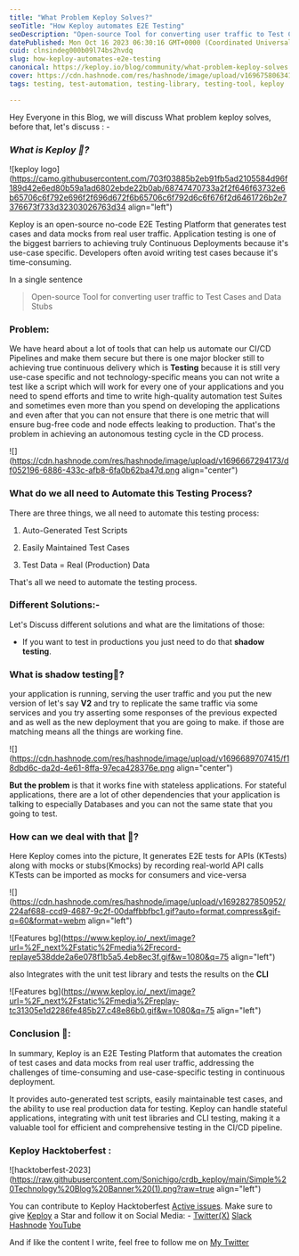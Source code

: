 ```yaml
---
title: "What Problem Keploy Solves?"
seoTitle: "How Keploy automates E2E Testing"
seoDescription: "Open-source Tool for converting user traffic to Test Cases and Data Stubs."
datePublished: Mon Oct 16 2023 06:30:16 GMT+0000 (Coordinated Universal Time)
cuid: clnsindeg000b09l74bs2hvdq
slug: how-keploy-automates-e2e-testing
canonical: https://keploy.io/blog/community/what-problem-keploy-solves
cover: https://cdn.hashnode.com/res/hashnode/image/upload/v1696758063415/33166570-daf7-4c3d-bc97-4ba1555a01ee.png
tags: testing, test-automation, testing-library, testing-tool, keploy

---
```


Hey Everyone in this Blog, we will discuss What problem keploy solves, before that, let's discuss : -

### *What is Keploy 🤔?*

![keploy logo](https://camo.githubusercontent.com/703f03885b2eb91fb5ad2105584d96f189d42e6ed80b59a1ad6802ebde22b0ab/68747470733a2f2f646f63732e6b65706c6f792e696f2f696d672f6b65706c6f792d6c6f676f2d6461726b2e7376673f733d32303026763d34 align="left")

Keploy is an open-source no-code E2E Testing Platform that generates test cases and data mocks from real user traffic. Application testing is one of the biggest barriers to achieving truly Continuous Deployments because it's use-case specific. Developers often avoid writing test cases because it's time-consuming.

In a single sentence

> Open-source Tool for converting user traffic to Test Cases and Data Stubs

### Problem:

We have heard about a lot of tools that can help us automate our CI/CD Pipelines and make them secure but there is one major blocker still to achieving true continuous delivery which is **Testing** because it is still very use-case specific and not technology-specific means you can not write a test like a script which will work for every one of your applications and you need to spend efforts and time to write high-quality automation test Suites and sometimes even more than you spend on developing the applications and even after that you can not ensure that there is one metric that will ensure bug-free code and node effects leaking to production. That's the problem in achieving an autonomous testing cycle in the CD process.

![](https://cdn.hashnode.com/res/hashnode/image/upload/v1696667294173/df052196-6886-433c-afb8-6fa0b62ba47d.png align="center")

### What do we all need to Automate this Testing Process?

There are three things, we all need to automate this testing process:

1. Auto-Generated Test Scripts
    
2. Easily Maintained Test Cases
    
3. Test Data = Real (Production) Data
    

That's all we need to automate the testing process.

### Different Solutions:-

Let's Discuss different solutions and what are the limitations of those:

* If you want to test in productions you just need to do that **shadow testing**.
    

### What is shadow testing🤔?

your application is running, serving the user traffic and you put the new version of let's say **V2** and try to replicate the same traffic via some services and you try asserting some responses of the previous expected and as well as the new deployment that you are going to make. if those are matching means all the things are working fine.

![](https://cdn.hashnode.com/res/hashnode/image/upload/v1696689707415/f18dbd6c-da2d-4e61-8ffa-97eca428376e.png align="center")

**But the problem** is that it works fine with stateless applications. For stateful applications, there are a lot of other dependencies that your application is talking to especially Databases and you can not the same state that you going to test.

### **How can we deal with that 🤔?**

Here Keploy comes into the picture, It generates E2E tests for APIs (KTests) along with mocks or stubs(Kmocks) by recording real-world API calls KTests can be imported as mocks for consumers and vice-versa

![](https://cdn.hashnode.com/res/hashnode/image/upload/v1692827850952/224af688-ccd9-4687-9c2f-00daffbbfbc1.gif?auto=format,compress&gif-q=60&format=webm align="left")

![Features bg](https://www.keploy.io/_next/image?url=%2F_next%2Fstatic%2Fmedia%2Frecord-replaye538dde2a6e078f1b5a5.4eb8ec3f.gif&w=1080&q=75 align="left")

also Integrates with the unit test library and tests the results on the **CLI**

![Features bg](https://www.keploy.io/_next/image?url=%2F_next%2Fstatic%2Fmedia%2Freplay-tc31305e1d2286fe485b27.c48e86b0.gif&w=1080&q=75 align="left")

### Conclusion 👋:

In summary, Keploy is an E2E Testing Platform that automates the creation of test cases and data mocks from real user traffic, addressing the challenges of time-consuming and use-case-specific testing in continuous deployment.

It provides auto-generated test scripts, easily maintainable test cases, and the ability to use real production data for testing. Keploy can handle stateful applications, integrating with unit test libraries and CLI testing, making it a valuable tool for efficient and comprehensive testing in the CI/CD pipeline.

### Keploy Hacktoberfest :

![hacktoberfest-2023](https://raw.githubusercontent.com/Sonichigo/crdb_keploy/main/Simple%20Technology%20Blog%20Banner%20(1).png?raw=true align="left")

You can contribute to Keploy Hacktoberfest [Active issues](https://github.com/keploy/keploy/issues?q=is%3Aissue+is%3Aopen+label%3Ahacktoberfest2023). Make sure to give [Keploy](https://github.com/keploy) a Star and follow it on Social Media: - [Twitter(X)](https://twitter.com/Keployio) [Slack](https://keploy.slack.com/ssb/redirect) [Hashnode](https://keploy.hashnode.dev/) [YouTube](https://www.youtube.com/channel/UC6OTg7F4o0WkmNtSoob34lg)

And if like the content I write, feel free to follow me on [My Twitter](https://twitter.com/PrashantSony6)